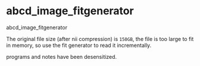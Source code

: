 # abcd_image_fitgenerator

abcd_image_fitgenerator

The original file size (after nii compression) is `150GB`, the file is too large to fit in memory, so use the fit generator to read it incrementally.

programs and notes have been desensitized.
